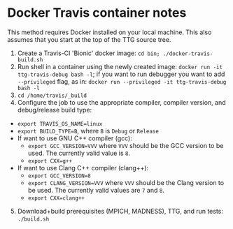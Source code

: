 # Docker Travis container notes
This method requires Docker installed on your local machine. This also assumes that you start at the top of the TTG source tree.
1. Create a Travis-CI 'Bionic' docker image: `cd bin; ./docker-travis-build.sh`
2. Run shell in a container using the newly created image: `docker run -it ttg-travis-debug bash -l`; if you want to run debugger you want to add `--privileged` flag, as in: `docker run --privileged -it ttg-travis-debug bash -l`
3. `cd /home/travis/_build`
4. Configure the job to use the appropriate compiler, compiler version, and debug/release build type:
  * `export TRAVIS_OS_NAME=linux`
  * `export BUILD_TYPE=B`, where `B` is `Debug` or `Release`
  * If want to use GNU C++ compiler (gcc):
    * `export GCC_VERSION=VVV` where `VVV` should be the GCC version to be used. The currently valid value is `8`.
    * `export CXX=g++`
  * If want to use Clang C++ compiler (clang++):
    * `export GCC_VERSION=8`
    * `export CLANG_VERSION=VVV` where `VVV` should be the Clang version to be used. The currently valid values are `7` and `8`.
    * `export CXX=clang++`
5. Download+build prerequisites (MPICH, MADNESS), TTG, and run tests: `./build.sh`
